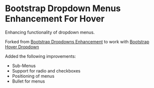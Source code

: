 Bootstrap Dropdown Menus Enhancement For Hover
==============================================

Enhancing functionality of dropdown menus.

Forked from [Bootstrap Dropdowns Enhancement](https://github.com/behigh/bootstrap_dropdowns_enhancement)
to work with [Bootstrap Hover Dropdown](https://github.com/CWSpear/bootstrap-hover-dropdown)

Added the following improvements:

* Sub-Menus
* Support for radio and checkboxes
* Positioning of menus
* Bullet for menus